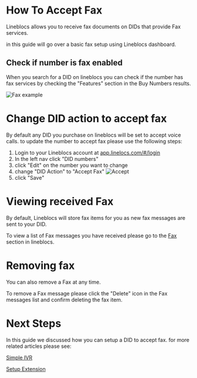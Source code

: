# How To Accept Fax

Lineblocs allows you to receive fax documents on DIDs that provide Fax services. 

in this guide will go over a basic fax setup using Lineblocs dashboard.

## Check if number is fax enabled

When you search for a DID on lineblocs you can check if the number has fax services by checking the "Features" section in the Buy Numbers results. 

![Fax example](/img/frontend/docs/fax/check.png)

# Change DID action to accept fax

By default any DID you purchase on lineblocs will be set to accept voice calls. to update the number to accept fax please use the following steps:

1. Login to your Lineblocs account at [app.linelocs.com/#/login](http://app.lineblocs.com/#/login)
2. In the left nav click "DID numbers"
3. click "Edit" on the number you want to change
4. change "DID Action" to "Accept Fax"
![Accept](/img/frontend/docs/fax/accept.png)
5. click "Save"

# Viewing received Fax 

By default, Lineblocs will store fax items for you as new fax messages are sent to your DID.

To view a list of Fax messages you have received please go to the [Fax](https://app.linelocs.com/#/fax) section in lineblocs.

# Removing fax

You can also remove a Fax at any time. 

To remove a Fax message please click the "Delete" icon in the Fax messages list and confirm deleting the fax item.

# Next Steps

In this guide we discussed how you can setup a DID to accept fax. for more related articles please see:

[Simple IVR](http://lineblocs.com/resources/quickstarts/basic-ivr)

[Setup Extension](http://lineblocs.com/resources/quickstarts/setup-extension)